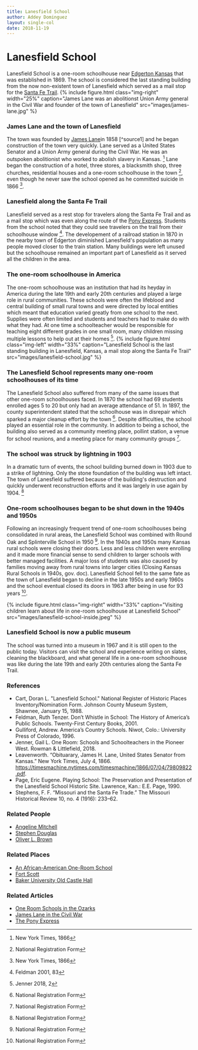```yaml
---
title: Lanesfield School
author: Addey Dominguez
layout: single-col
date: 2018-11-19
---
```




# Lanesfield School
Lanesfield School is a one-room schoolhouse near [Edgerton Kansas](https://edgertonks.org/) that was established in 1869. The school is considered the last standing building from the now non-existent town of Lanesfield which served as a mail stop for the [Santa Fe Trail](https://en.wikipedia.org/wiki/Santa_Fe_Trail).
{% include figure.html
  class="img-right"
  width="25%"
  caption="James Lane was an abolitionst Union Army general in the Civil War and founder of the town of Lanesfield"
  src="images/james-lane.jpg"
%}
### James Lane and the town of Lanesfield 
The town was founded by [James Lane](https://en.wikipedia.org/wiki/James_Henry_Lane_(Union_general))in 1858 [^source1] and he began construction of the town very quickly. Lane served as a United States Senator and a Union Army general during the Civil War. He was an outspoken abolitionist who worked to abolish slavery in Kansas. [^nyt] Lane began the construction of a hotel, three stores, a blacksmith shop, three churches, residential houses and a one-room schoolhouse in the town [^source1], even though he never saw the school opened as he committed suicide in 1866 [^nyt].

### Lanesfield along the Santa Fe Trail
Lanesfield served as a rest stop for travelers along the Santa Fe Trail and as a mail stop which was even along the route of the [Pony Express](https://en.wikipedia.org/wiki/Pony_Express). Students from the school noted that they could see travelers on the trail from their schoolhouse window [^feldman]. The developement of a railroad station in 1870 in the nearby town of Edgerton diminished Lanesfield's population as many people moved closer to the train station. Many buildings were left unused but the schoolhouse remained an important part of Lanesfield as it served all the children in the area. 

### The one-room schoolhouse in America
The one-room schoolhouse was an institution that had its heyday in America during the late 19th and early 20th centuries and played a large role in rural communities. These schools were often the lifeblood and central building of small rural towns and were directed by local entities which meant that education varied greatly from one school to the next. Supplies were often limited and students and teachers had to make do with what they had. At one time a schoolteacher would be responsible for teaching eight different grades in one small room, many children missing multiple lessons to help out at their homes [^jenner].
{% include figure.html
  class="img-left"
  width="33%"
  caption="Lanesfield School is the last standing building in Lanesfield, Kansas, a mail stop along the Santa Fe Trail"
  src="images/lanesfield-school.jpg"
%}
### The Lanesfield School represents many one-room schoolhouses of its time
The Lanesfield School also suffered from many of the same issues that other one-room schoolhouses faced. In 1870 the school had 69 students enrolled ages 5 to 20 but only had an average attendance of 51. In 1897, the county superintendent stated that the schoolhouse was in disrepair which sparked a major cleanup effort by the town [^source1]. Despite difficulties, the school played an essential role in the community. In addition to being a school, the building also served as a community meeting place, pollint station, a venue for school reunions, and a meeting place for many community groups [^source1]. 

### The school was struck by lightning in 1903
In a dramatic turn of events, the school building burned down in 1903 due to a strike of lightning. Only the stone foundation of the building was left intact. The town of Lanesfield suffered because of the building's destruction and quickly underwent reconstruction efforts and it was largely in use again by 1904. [^source1]

### One-room schoolhouses began to be shut down in the 1940s and 1950s
Following an increasingly frequent trend of one-room schoolhouses being consolidated in rural areas, the Lanesfield School was combined with Round Oak and Splinterville School in 1950 [^source1]. In the 1940s and 1950s many Kansas rural schools were closing their doors. Less and less children were enrolling and it made more financial sense to send children to larger schools with better managed facilities. A major loss of students was also caused by families moving away from rural towns into larger cities (Closing Kansas Rural Schools in 1940s, gov. doc). Lanesfield School fell to the same fate as the town of Lanesfield began to decline in the late 1950s and early 1960s and the school eventual closed its doors in 1963 after being in use for 93 years [^source1].

{% include figure.html
  class="img-right"
  width="33%"
  caption="Visiting children learn about life in one-room schoolhouse at Lanesfield School"
  src="images/lanesfield-school-inside.jpeg"
%}
### Lanesfield School is now a public museum
The school was turned into a museum in 1967 and it is still open to the public today. Visitors can visit the school and experience writing on slates, cleaning the blackboard, and what general life in a one-room schoolhouse was like during the late 19th and early 20th centuries along the Santa Fe Trail.

### References
* Cart, Doran L. "Lanesfield School." National Register of Historic Places Inventory/Nomination Form. Johnson County Museum System, Shawnee, January 15, 1988.
* Feldman, Ruth Tenzer. Don’t Whistle in School: The History of America’s Public Schools. Twenty-First Century Books, 2001.
* Gulliford, Andrew. America’s Country Schools. Niwot, Colo.: University Press of Colorado, 1996.
* Jenner, Gail L. One Room: Schools and Schoolteachers in the Pioneer West. Rowman & Littlefield, 2018.
* Leavenworth. “Obituarary, James H. Lane, United States Senator from Kansas.” New York Times, July 4, 1866. https://timesmachine.nytimes.com/timesmachine/1866/07/04/79809822.pdf.
* Page, Eric Eugene. Playing School: The Preservation and Presentation of the Lanesfield School Historic Site. Lawrence, Kan.: E.E. Page, 1990.
* Stephens, F. F. “Missouri and the Santa Fe Trade.” The Missouri Historical Review 10, no. 4 (1916): 233–62.

### Related People
* [Angeline Mitchell](https://www.nps.gov/tont/learn/historyculture/angeline-mitchell.htm)
* [Stephen Douglas](https://www.nps.gov/people/stephen-a-douglas.htm)
* [Oliver L. Brown](https://en.wikipedia.org/wiki/Oliver_Brown_(American_activist))

### Related Places
* [An African-American One-Room School](https://www.nps.gov/nr/twhp%20/wwwlps/lessons/58iron/58iron.htm)
* [Fort Scott](https://www.nps.gov/fosc/learn/historyculture/bleeding.htm)
* [Baker University Old Castle Hall](https://historic-trails.github.io/santa-fe-itinerary/sites/baker-university-old-castle-building)

### Related Articles
* [One Room Schools in the Ozarks](https://www.nps.gov/ozar/learn/historyculture/one-room-schools-in-the-ozarks.htm)
* [James Lane in the Civil War](https://www.nps.gov/fosc/learn/historyculture/firsttoserve.htm)
* [The Pony Express](https://www.nps.gov/poex/learn/historyculture/index.htm)



[^source1]: National Registration Form
[^nyt]: New York Times, 1866
[^feldman]: Feldman 2001, 83
[^jenner]: Jenner 2018, 2




